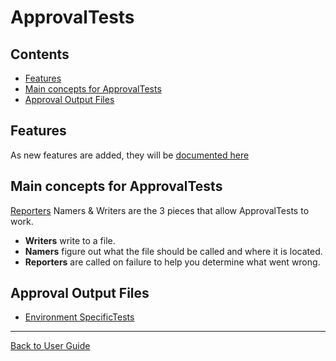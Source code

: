 <!--
GENERATED FILE - DO NOT EDIT
This file was generated by [MarkdownSnippets](https://github.com/SimonCropp/MarkdownSnippets).
Source File: /docs/ApprovalTests/mdsource/readme.source.md
To change this file edit the source file and then execute run_markdown.cmd.
-->

# ApprovalTests

<!-- toc -->
## Contents

  * [Features](#features)
  * [Main concepts for ApprovalTests](#main-concepts-for-approvaltests)
  * [Approval Output Files](#approval-output-files)
<!-- endtoc -->



## Features

As new features are added, they will be [documented here](Features.md)


## Main concepts for ApprovalTests

[Reporters](Reporters.md#top) Namers & Writers are the 3 pieces that allow ApprovalTests to work.

 * **Writers** write to a file.
 * **Namers** figure out what the file should be called and where it is located.
 * **Reporters** are called on failure to help you determine what went wrong.


## Approval Output Files

* [Environment SpecificTests](EnvironmentSpecificTests.md)

---

[Back to User Guide](/doc/README.md#top)
